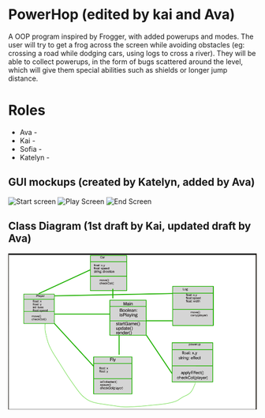 # PowerHop (edited by kai and Ava)
A OOP program inspired by Frogger, with added powerups and modes. The user will try to get a frog across the screen while avoiding obstacles (eg: crossing a road while dodging cars, using logs to cross a river). They will be able to collect powerups, in the form of bugs scattered around the level, which will give them special abilities such as shields or longer jump distance.

# Roles
* Ava -
* Kai -
* Sofia -
* Katelyn -

## GUI mockups (created by Katelyn, added by Ava)
![Start screen](https://github.com/colterschiwal5/python_group/raw/Frogger-or-TicTacToe/Frogger/images/Frogger_Start.png?raw=true)
![Play Screen](https://github.com/colterschiwal5/python_group/raw/Frogger-or-TicTacToe/Frogger/images/Frogger_Play.png?raw=true)
![End Screen](https://github.com/colterschiwal5/python_group/raw/Frogger-or-TicTacToe/Frogger/images/Frogger_End.png?raw=true)

## Class Diagram (1st draft by Kai, updated draft by Ava)
![Class Diagram](https://github.com/SpaceCheetah322/Frogger/blob/main/images/Updated_Class_Diagram.png?raw=true)

